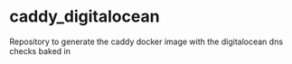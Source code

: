 # caddy_digitalocean
Repository to generate the caddy docker image with the digitalocean dns checks baked in
